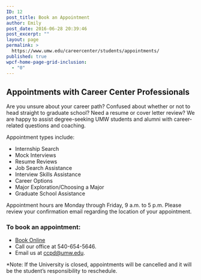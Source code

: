 ```yaml
---
ID: 12
post_title: Book an Appointment
author: Emily
post_date: 2016-06-28 20:39:46
post_excerpt: ""
layout: page
permalink: >
  https://www.umw.edu/careercenter/students/appointments/
published: true
wpcf-home-page-grid-inclusion:
  - "0"
---
```

<h2>Appointments with Career Center Professionals</h2>
Are you unsure about your career path? Confused about whether or not to head straight to graduate school? Need a resume or cover letter review? We are happy to assist degree-seeking UMW students and alumni with career-related questions and coaching.

Appointment types include:
<ul>
 	<li>Internship Search</li>
 	<li>Mock Interviews</li>
 	<li>Resume Reviews</li>
 	<li>Job Search Assistance</li>
 	<li>Interview Skills Assistance</li>
 	<li>Career Options</li>
 	<li>Major Exploration/Choosing a Major</li>
 	<li>Graduate School Assistance</li>
</ul>
Appointment hours are Monday through Friday, 9 a.m. to 5 p.m. Please review your confirmation email regarding the location of your appointment.
<h3>To book an appointment:</h3>
<ul>
 	<li><a href="http://www.genbook.com/bookings/slot/reservation/30063859?bookingContactId=2143514385&amp;category=1357059448">Book Online</a></li>
 	<li>Call our office at 540-654-5646.</li>
 	<li>Email us at <a href="mailto:ccpd@umw.edu">ccpd@umw.edu</a>.</li>
</ul>
*Note: If the University is closed, appointments will be cancelled and it will be the student’s responsibility to reschedule.